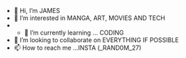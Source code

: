 - 👋 Hi, I’m JAMES
- 👀 I’m interested in MANGA, ART, MOVIES AND TECH 
- - 🌱 I’m currently learning ... CODING 
- 💞️ I’m looking to collaborate on EVERYTHING IF POSSIBLE 
- 📫 How to reach me ...INSTA (_RAND0M_27)




